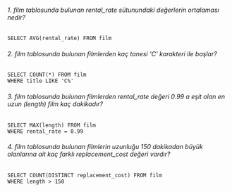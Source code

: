###### 1. film tablosunda bulunan rental_rate sütunundaki değerlerin ortalaması nedir?

    SELECT AVG(rental_rate) FROM film

###### 2. film tablosunda bulunan filmlerden kaç tanesi 'C' karakteri ile başlar?

    SELECT COUNT(*) FROM film
    WHERE title LIKE 'C%'

###### 3. film tablosunda bulunan filmlerden rental_rate değeri 0.99 a eşit olan en uzun (length) film kaç dakikadır?

    SELECT MAX(length) FROM film
    WHERE rental_rate = 0.99

###### 4. film tablosunda bulunan filmlerin uzunluğu 150 dakikadan büyük olanlarına ait kaç farklı replacement_cost değeri vardır?

    SELECT COUNT(DISTINCT replacement_cost) FROM film
    WHERE length > 150 

